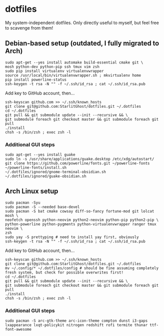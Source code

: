# dotfiles

My system-independent dotfiles.
Only directly useful to myself, but feel free to scavenge from them!

## Debian-based setup (outdated, I fully migrated to Arch)
```
sudo apt-get --yes install automake build-essential cmake git \
mosh python-dev python-pip ssh tmux vim zsh
sudo pip install virtualenv virtualenvwrapper
source /usr/local/bin/virtualenvwrapper.sh ; mkvirtualenv home
pip install powerline-status
ssh-keygen -t rsa -N "" -f ~/.ssh/id_rsa ; cat ~/.ssh/id_rsa.pub
```
Add key to GitHub account, then...
```
ssh-keyscan github.com >> ~/.ssh/known_hosts
git clone git@github.com:StarlitGhost/dotfiles.git ~/.dotfiles
cd ~/.dotfiles
git pull && git submodule update --init --recursive && \
git submodule foreach git checkout master && git submodule foreach git pull
./install
chsh -s /bin/zsh ; exec zsh -l
```
### Additional GUI steps
```
sudo apt-get --yes install guake
sudo ln -s /usr/share/applications/guake.desktop /etc/xdg/autostart/
git clone https://github.com/powerline/fonts.git ~/powerline-fonts
~/powerline-fonts/install.sh
~/.dotfiles/ignored/gnome-terminal-obsidian.sh
~/.dotfiles/ignored/guake-obsidian.sh
```

## Arch Linux setup
```
sudo pacman -Syu
sudo pacman -S --needed base-devel
sudo pacman -S bat cmake cowsay diff-so-fancy fortune-mod git lolcat mosh \
neofetch openssh python-neovim python2-neovim python-pip python2-pip \
python-powerline python-pygments python-virtualenvwrapper ranger tmux neovim \
zsh
sudo yay -S prettyping # need to install yay first, obviously
ssh-keygen -t rsa -N "" -f ~/.ssh/id_rsa ; cat ~/.ssh/id_rsa.pub
```
Add key to GitHub account, then...
```
ssh-keyscan github.com >> ~/.ssh/known_hosts
git clone git@github.com:StarlitGhost/dotfiles.git ~/.dotfiles
mv ~/.config/* ~/.dotfiles/config # should be fine assuming completely fresh system, but check for possible overwrites first!
cd ~/.dotfiles
git pull && git submodule update --init --recursive && \
git submodule foreach git checkout master && git submodule foreach git pull
./install
chsh -s /bin/zsh ; exec zsh -l
```
### Additional GUI steps
```
sudo pacman -S arc-gtk-theme arc-icon-theme compton dunst i3-gaps lxappearance lxqt-policykit nitrogen redshift rofi termite thunar ttf-font-awesome
```

